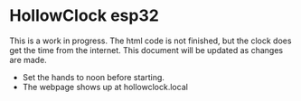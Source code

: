 # HollowClock esp32
This is a work in progress. The html code is not finished, but the clock does get the time from the internet. This document will be updated as changes are made.
- Set the hands to noon before starting.
- The webpage shows up at hollowclock.local
